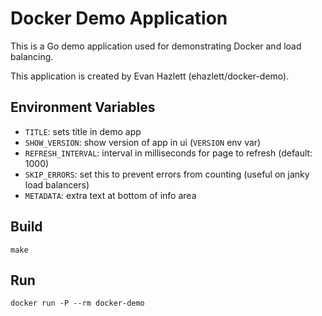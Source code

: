 # Docker Demo Application
This is a Go demo application used for demonstrating Docker and load balancing.

This application is created by Evan Hazlett (ehazlett/docker-demo).

## Environment Variables

- `TITLE`: sets title in demo app
- `SHOW_VERSION`: show version of app in ui (`VERSION` env var)
- `REFRESH_INTERVAL`: interval in milliseconds for page to refresh (default: 1000)
- `SKIP_ERRORS`: set this to prevent errors from counting (useful on janky load balancers)
- `METADATA`: extra text at bottom of info area

## Build

`make`

## Run

`docker run -P --rm docker-demo`
